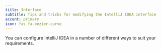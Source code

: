 ```yaml
---
title: Interface
subtitle: Tips and tricks for modifying the IntelliJ IDEA interface 
accent: primary
icon: fas fa-bezier-curve
---
```


You can configure IntelliJ IDEA in a number of different ways to suit your requirements.
